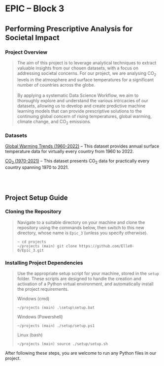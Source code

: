 # EPIC – Block 3<br /><br /><sup>Performing Prescriptive Analysis for Societal Impact</sup>

### Project Overview
>   The aim of this project is to leverage analytical techniques to extract valuable insights from our chosen datasets, 
>   with a focus on addressing societal concerns. For our project, we are analysing CO<sub>2</sub> levels in the atmosphere and surface
>   temperatures for a significant number of countries across the globe.<br /><br />
>   By applying a systematic Data Science Workflow, we aim to thoroughly explore and understand the various intricacies of our
>   datasets, allowing us to develop and create predictive machine learning models that can provide prescriptive solutions to 
>   the continuing global concern of rising temperatures, global warming, climate change, and CO<sub>2</sub> emissions.

### Datasets

[Global Warming Trends (1960-2022)](https://www.kaggle.com/datasets/jawadawan/global-warming-trends-1961-2022) 
– This dataset provides annual surface temperature data for virtually every country from 1960 to 2022.

[CO<sub>2</sub> (1970-2021)](https://edgar.jrc.ec.europa.eu/report_2022#data_download) 
– This dataset presents CO<sub>2</sub> data for practically every country spanning 1970 to 2021.

<br />
<br />

## Project Setup Guide

### Cloning the Repository
>  Navigate to a suitable directory on your machine and clone the repository using the commands below,
>  then switch to this new directory, whose name is ``Epic_3`` (unless you specify otherwise).
>  ```
>  ~ cd projects
>  ~/projects (main) git clone https://github.com/Elle0-0/Epic_3.git
>  ```

### Installing Project Dependencies
>  Use the appropriate setup script for your machine, stored in the ``setup`` folder. 
>  These scripts are designed to handle the creation and activation of a Python virtual environment,
>  and automatically install the project requirements.
>
>  Windows (cmd)
>  ```
>  ~/projects (main) .\setup\setup.bat
>  ```
>  Windows (Powershell)
>  ```
>  ~/projects (main) ./setup/setup.ps1
>  ```
>  Linux (bash)
>  ```
>  ~/projects (main) source ./setup/setup.sh
>  ```

After following these steps, you are welcome to run any Python files in our project.
